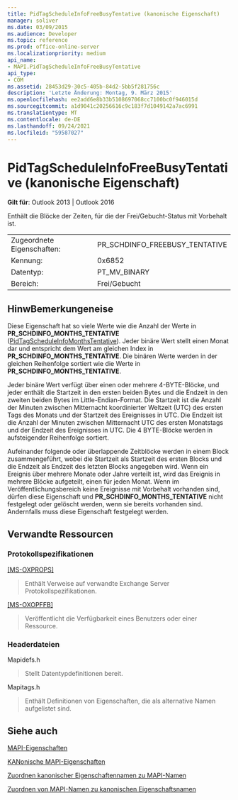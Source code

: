 ```yaml
---
title: PidTagScheduleInfoFreeBusyTentative (kanonische Eigenschaft)
manager: soliver
ms.date: 03/09/2015
ms.audience: Developer
ms.topic: reference
ms.prod: office-online-server
ms.localizationpriority: medium
api_name:
- MAPI.PidTagScheduleInfoFreeBusyTentative
api_type:
- COM
ms.assetid: 28453d29-30c5-405b-84d2-5bb5f281756c
description: 'Letzte Änderung: Montag, 9. März 2015'
ms.openlocfilehash: ee2add6e8b33b5108697068cc7100bc0f946015d
ms.sourcegitcommit: a1d9041c20256616c9c183f7d1049142a7ac6991
ms.translationtype: MT
ms.contentlocale: de-DE
ms.lasthandoff: 09/24/2021
ms.locfileid: "59587027"
---
```

# <a name="pidtagscheduleinfofreebusytentative-canonical-property"></a>PidTagScheduleInfoFreeBusyTentative (kanonische Eigenschaft)

  
  
**Gilt für**: Outlook 2013 | Outlook 2016 
  
Enthält die Blöcke der Zeiten, für die der Frei/Gebucht-Status mit Vorbehalt ist.
  
|||
|:-----|:-----|
|Zugeordnete Eigenschaften:  <br/> |PR_SCHDINFO_FREEBUSY_TENTATIVE  <br/> |
|Kennung:  <br/> |0x6852  <br/> |
|Datentyp:  <br/> |PT_MV_BINARY  <br/> |
|Bereich:  <br/> |Frei/Gebucht  <br/> |
   
## <a name="remarks"></a>HinwBemerkungeneise

Diese Eigenschaft hat so viele Werte wie die Anzahl der Werte in **PR_SCHDINFO_MONTHS_TENTATIVE** ([PidTagScheduleInfoMonthsTentative](pidtagscheduleinfomonthstentative-canonical-property.md)). Jeder binäre Wert stellt einen Monat dar und entspricht dem Wert am gleichen Index in **PR_SCHDINFO_MONTHS_TENTATIVE**. Die binären Werte werden in der gleichen Reihenfolge sortiert wie die Werte in **PR_SCHDINFO_MONTHS_TENTATIVE**.
  
Jeder binäre Wert verfügt über einen oder mehrere 4-BYTE-Blöcke, und jeder enthält die Startzeit in den ersten beiden Bytes und die Endzeit in den zweiten beiden Bytes im Little-Endian-Format. Die Startzeit ist die Anzahl der Minuten zwischen Mitternacht koordinierter Weltzeit (UTC) des ersten Tags des Monats und der Startzeit des Ereignisses in UTC. Die Endzeit ist die Anzahl der Minuten zwischen Mitternacht UTC des ersten Monatstags und der Endzeit des Ereignisses in UTC. Die 4 BYTE-Blöcke werden in aufsteigender Reihenfolge sortiert.
  
Aufeinander folgende oder überlappende Zeitblöcke werden in einem Block zusammengeführt, wobei die Startzeit als Startzeit des ersten Blocks und die Endzeit als Endzeit des letzten Blocks angegeben wird. Wenn ein Ereignis über mehrere Monate oder Jahre verteilt ist, wird das Ereignis in mehrere Blöcke aufgeteilt, einen für jeden Monat. Wenn im Veröffentlichungsbereich keine Ereignisse mit Vorbehalt vorhanden sind, dürfen diese Eigenschaft und **PR_SCHDINFO_MONTHS_TENTATIVE** nicht festgelegt oder gelöscht werden, wenn sie bereits vorhanden sind. Andernfalls muss diese Eigenschaft festgelegt werden. 
  
## <a name="related-resources"></a>Verwandte Ressourcen

### <a name="protocol-specifications"></a>Protokollspezifikationen

[[MS-OXPROPS]](https://msdn.microsoft.com/library/f6ab1613-aefe-447d-a49c-18217230b148%28Office.15%29.aspx)
  
> Enthält Verweise auf verwandte Exchange Server Protokollspezifikationen.
    
[[MS-OXOPFFB]](https://msdn.microsoft.com/library/1a527299-7211-4d27-a74c-b69bd0746320%28Office.15%29.aspx)
  
> Veröffentlicht die Verfügbarkeit eines Benutzers oder einer Ressource.
    
### <a name="header-files"></a>Headerdateien

Mapidefs.h
  
> Stellt Datentypdefinitionen bereit.
    
Mapitags.h
  
> Enthält Definitionen von Eigenschaften, die als alternative Namen aufgelistet sind.
    
## <a name="see-also"></a>Siehe auch



[MAPI-Eigenschaften](mapi-properties.md)
  
[KANonische MAPI-Eigenschaften](mapi-canonical-properties.md)
  
[Zuordnen kanonischer Eigenschaftennamen zu MAPI-Namen](mapping-canonical-property-names-to-mapi-names.md)
  
[Zuordnen von MAPI-Namen zu kanonischen Eigenschaftsnamen](mapping-mapi-names-to-canonical-property-names.md)

